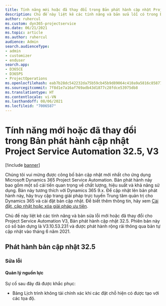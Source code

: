 ```yaml
---
title: Tính năng mới hoặc đã thay đổi trong Bản phát hành cập nhật Project Service Automation 32.5, V3
description: Chủ đề này liệt kê các tính năng và bản sửa lỗi có trong Bản phát hành cập nhật Project Service Automation 32.5, V3.
author: ruhercul
ms.custom: dyn365-projectservice
ms.date: 06/21/2021
ms.topic: article
ms.author: ruhercul
audience: Admin
search.audienceType:
- admin
- customizer
- enduser
search.app:
- D365CE
- D365PS
- ProjectOperations
ms.openlocfilehash: eab7b28dc542232da75b59cb45b9d89064c410a9a5816c8587783140daf54f46
ms.sourcegitcommit: 7f8d1e7a16af769adb43d1877c28fdce53975db8
ms.translationtype: HT
ms.contentlocale: vi-VN
ms.lasthandoff: 08/06/2021
ms.locfileid: "7006587"
---
```

# <a name="whats-new-or-changed-in-project-service-automation-update-release-325-v3"></a>Tính năng mới hoặc đã thay đổi trong Bản phát hành cập nhật Project Service Automation 32.5, V3

[!include [banner](../includes/psa-now-project-operations.md)]

Chúng tôi vui mừng được công bố bản cập nhật mới nhất cho ứng dụng Microsoft Dynamics 365 Project Service Automation. Bản phát hành này bao gồm một số cải tiến quan trọng về chất lượng, hiệu suất và khả năng sử dụng. Bản này tương thích với Dynamics 365 9.x. Để cập nhật lên bản phát hành này, hãy truy cập trang giải pháp trực tuyến Trung tâm quản trị cho Dynamics 365 và cài đặt bản cập nhật. Để biết thêm thông tin, hãy xem [Cài đặt, cập nhật hoặc xóa giải pháp ưu tiên](/power-platform/admin/install-remove-preferred-solution).

Chủ đề này liệt kê các tính năng và bản sửa lỗi mới hoặc đã thay đổi cho Project Service Automation V3, Bản phát hành cập nhật 32.5. Phiên bản này có số bản dựng là V3.10.53.231 và được phát hành rộng rãi thông qua bản tự cập nhật vào tháng 6 năm 2021.

## <a name="update-release-325"></a>Phát hành bản cập nhật 32.5

### <a name="bug-fixes"></a>Sửa lỗi

#### <a name="resource-management"></a>Quản lý nguồn lực

Sự cố sau đây đã được khắc phục:

- Bảng Lịch trình không tải chính xác khi các đặt chỗ hiện có được tạo với các tọa độ.


